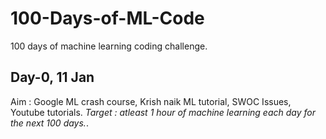 # 100-Days-of-ML-Code
100 days of machine learning coding challenge.

## Day-0, 11 Jan 
Aim : Google ML crash course, Krish naik ML tutorial, SWOC Issues, Youtube tutorials.
*Target : atleast 1 hour of machine learning each day for the next 100 days.*. 
